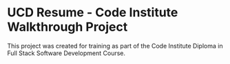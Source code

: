 # UCD Resume - Code Institute Walkthrough Project

This project was created for training as part of the Code Institute Diploma in Full Stack Software Development Course.
